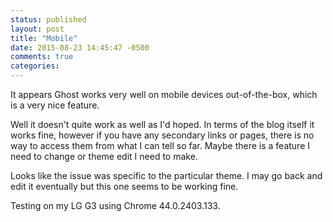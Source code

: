 ```yaml
---
status: published
layout: post
title: "Mobile"
date: 2015-08-23 14:45:47 -0500
comments: true
categories:
---
```


It appears Ghost works very well on mobile devices out-of-the-box, which is a very nice feature.

Well it doesn't quite work as well as I'd hoped. In terms of the blog itself it works fine, however if you have any secondary links or pages, there is no way to access them from what I can tell so far. Maybe there is a feature I need to change or theme edit I need to make.

Looks like the issue was specific to the particular theme. I may go back and edit it eventually but this one seems to be working fine.

Testing on my LG G3 using Chrome 44.0.2403.133.
